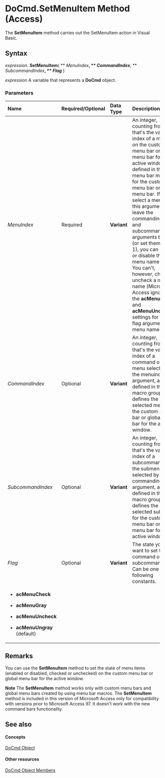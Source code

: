 
# DoCmd.SetMenuItem Method (Access)

The  **SetMenuItem** method carries out the SetMenuItem action in Visual Basic.


## Syntax

 _expression_. **SetMenuItem**( ** _MenuIndex_**, ** _CommandIndex_**, ** _SubcommandIndex_**, ** _Flag_** )

 _expression_ A variable that represents a **DoCmd** object.


### Parameters



|**Name**|**Required/Optional**|**Data Type**|**Description**|
|:-----|:-----|:-----|:-----|
| _MenuIndex_|Required|**Variant**|An integer, counting from 0, that's the valid index of a menu on the custom menu bar or global menu bar for the active window, as defined in the menu bar macro for the custom menu bar or global menu bar. If you select a menu with this argument and leave the commandindex and subcommandindex arguments blank (or set them to ?1), you can enable or disable the menu name itself. You can't, however, check or uncheck a menu name (Microsoft Access ignores the  **acMenuCheck** and **acMenuUncheck** settings for the flag argument for menu names).|
| _CommandIndex_|Optional|**Variant**|An integer, counting from 0, that's the valid index of a command on the menu selected by the menuindex argument, as defined in the macro group that defines the selected menu for the custom menu bar or global menu bar for the active window.|
| _SubcommandIndex_|Optional|**Variant**|An integer, counting from 0, that's the valid index of a subcommand in the submenu selected by the commandindex argument, as defined in the macro group that defines the selected submenu for the custom menu bar or global menu bar for the active window.|
| _Flag_|Optional|**Variant**|The state you want to set the command or subcommand to. Can be one of the following constants.
<ul xmlns:xlink="http://www.w3.org/1999/xlink" xmlns:mtps="http://msdn2.microsoft.com/mtps" xmlns:MSHelp="http://msdn.microsoft.com/mshelp" xmlns:mshelp="http://msdn.microsoft.com/mshelp" xmlns:ddue="http://ddue.schemas.microsoft.com/authoring/2003/5" xmlns:msxsl="urn:schemas-microsoft-com:xslt"><li><p><b>acMenuCheck</b></p></li><li><p><b>acMenuGray</b></p></li><li><p><b>acMenuUncheck</b></p></li><li><p><b>acMenuUngray</b>  (default)</p></li></ul>|

## Remarks

You can use the  **SetMenuItem** method to set the state of menu items (enabled or disabled, checked or unchecked) on the custom menu bar or global menu bar for the active window.


 **Note**   The **SetMenuItem** method works only with custom menu bars and global menu bars created by using menu bar macros. The **SetMenuItem** method is included in this version of Microsoft Access only for compatibility with versions prior to Microsoft Access 97. It doesn't work with the new command bars functionality.


## See also


#### Concepts


[DoCmd Object](3ce44cca-9979-0a1e-9787-079a52ce528f.md)
#### Other resources


[DoCmd Object Members](3e7ade9e-86e4-0751-188b-5d31c9101651.md)
